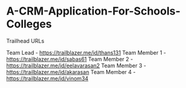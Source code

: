 # A-CRM-Application-For-Schools-Colleges

Trailhead URLs

Team Lead - https://trailblazer.me/id/thans131
Team Member 1 - https://trailblazer.me/id/sabas61
Team Member 2 - https://trailblazer.me/id/eelavarasan2
Team Member 3 - https://trailblazer.me/id/akarasan
Team Member 4 - https://trailblazer.me/id/vinom34
